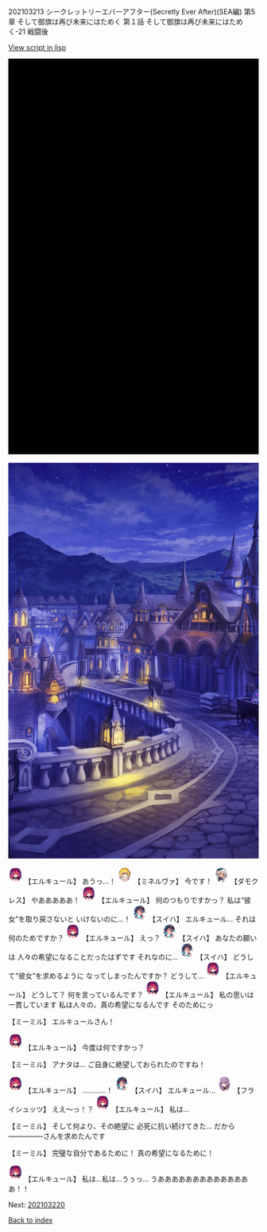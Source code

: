 202103213 シークレットリーエバーアフター(Secretly Ever After)(SEA編) 第5章 そして御旗は再び未来にはためく 第１話 そして御旗は再び未来にはためく-21 戦闘後

[View script in lisp](../scripts/202103213.txt)

![bg_black.png](../images/backgrounds/bg_black.png)

![town_night_2.png](../images/backgrounds/town_night_2.png)

<img src="../images/units/3202511.png" alt="3202511.png" height="34"/>
【エルキュール】
あうっ…！

<img src="../images/units/302511.png" alt="302511.png" height="34"/>
【ミネルヴァ】
今です！

<img src="../images/units/103511.png" alt="103511.png" height="34"/>
【ダモクレス】
やあああああ！

<img src="../images/units/3202511.png" alt="3202511.png" height="34"/>
【エルキュール】
何のつもりですかっ？
私は“彼女”を取り戻さないと
いけないのに…！

<img src="../images/units/6401711.png" alt="6401711.png" height="34"/>
【スイハ】
エルキュール…
それは何のためですか？

<img src="../images/units/3202511.png" alt="3202511.png" height="34"/>
【エルキュール】
えっ？

<img src="../images/units/6401711.png" alt="6401711.png" height="34"/>
【スイハ】
あなたの願いは
人々の希望になることだったはずです
それなのに…

<img src="../images/units/6401711.png" alt="6401711.png" height="34"/>
【スイハ】
どうして“彼女”を求めるように
なってしまったんですか？
どうして…

<img src="../images/units/3202511.png" alt="3202511.png" height="34"/>
【エルキュール】
どうして？
何を言っているんです？

<img src="../images/units/3202511.png" alt="3202511.png" height="34"/>
【エルキュール】
私の思いは一貫しています
私は人々の、真の希望になるんです
そのためにっ

【ミーミル】
エルキュールさん！

<img src="../images/units/3202511.png" alt="3202511.png" height="34"/>
【エルキュール】
今度は何ですかっ？

【ミーミル】
アナタは…
ご自身に絶望しておられたのですね！

<img src="../images/units/3202511.png" alt="3202511.png" height="34"/>
【エルキュール】
…………！

<img src="../images/units/6401711.png" alt="6401711.png" height="34"/>
【スイハ】
エルキュール…

<img src="../images/units/502711.png" alt="502711.png" height="34"/>
【フライシュッツ】
ええ～っ！？

<img src="../images/units/3202511.png" alt="3202511.png" height="34"/>
【エルキュール】
私は…

【ミーミル】
そして何より、その絶望に
必死に抗い続けてきた…
だから―――――さんを求めたんです

【ミーミル】
完璧な自分であるために！
真の希望になるために！

<img src="../images/units/3202511.png" alt="3202511.png" height="34"/>
【エルキュール】
私は…私は…うぅっ…
うああああああああああああああ！！


Next: [202103220](202103220.md)

[Back to index](index.md)
